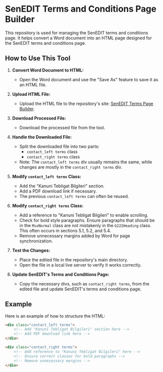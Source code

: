 # SenEDIT Terms and Conditions Page Builder

This repository is used for managing the SenEDIT terms and conditions page. It helps convert a Word document into an HTML page designed for the SenEDIT terms and conditions page.

## How to Use This Tool

1. **Convert Word Document to HTML:**
   - Open the Word document and use the "Save As" feature to save it as an HTML file.

2. **Upload HTML File:**
   - Upload the HTML file to the repository's site: [SenEDIT Terms Page Builder](https://senedit-terms-page-builder.asehriyar.com/).

3. **Download Processed File:**
   - Download the processed file from the tool.

4. **Handle the Downloaded File:**
   - Split the downloaded file into two parts:
     - `contact_left terms` class
     - `contact_right terms` class
   - Note: The `contact_left terms` div usually remains the same, while changes are mostly in the `contact_right terms` div.

5. **Modify `contact_left terms` Class:**
   - Add the "Kanuni Tebligat Bilgileri" section.
   - Add a PDF download link if necessary.
   - The previous `contact_left terms` can often be reused.

6. **Modify `contact_right terms` Class:**
   - Add a reference to "Kanuni Tebligat Bilgileri" to enable scrolling.
   - Check for bold style paragraphs. Ensure paragraphs that should be in the `MsoNormal` class are not mistakenly in the `G222Heading` class. This often occurs in sections 5.1, 5.2, and 5.4.
   - Remove unnecessary margins added by Word for page synchronization.

7. **Test the Changes:**
   - Place the edited file in the repository's main directory.
   - Open the file in a local live server to verify it works correctly.

8. **Update SenEDIT's Terms and Conditions Page:**
   - Copy the necessary divs, such as `contact_right terms`, from the edited file and update SenEDIT's terms and conditions page.

## Example

Here is an example of how to structure the HTML:

```html
<div class="contact_left terms">
    <!-- Add "Kanuni Tebligat Bilgileri" section here -->
    <!-- Add PDF download link here -->
</div>

<div class="contact_right terms">
    <!-- Add reference to "Kanuni Tebligat Bilgileri" here -->
    <!-- Ensure correct classes for bold paragraphs -->
    <!-- Remove unnecessary margins -->
</div>